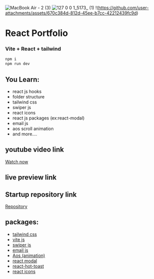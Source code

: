 ![MacBook Air - 2 (3)](https://github.com/user-attachments/assets/03c9ad94-7061-47b7-b2c1-2cbf42c05ec2)
![127 0 0 1_5173_ (1)](https://github.com/user-attachments/assets/03c9ad94-7061-47b7-b2c1-2cbf42c05ec2)
!(https://github.com/user-attachments/assets/670c384d-812d-45ee-b7cc-42212439fc9d)

# React Portfolio
### Vite + React + tailwind

```bash 
npm i
npm run dev
```
## You Learn:
+ react js hooks
+ folder structure
+ tailwind css
+ swiper js
+ react icons
+ react js packages (ex:react-modal)
+ email js
+ aos scroll animation
+ and more....

## youtube video link
[Watch now](https://youtu.be/YpFK4hUZ-NM)

## live preview link
<!-- [See Now](https://codeaprogram-portfolio.web.app/) -->

## Startup repository link
[Repository](https://github.com/kyccej12/react_portfolio)

## packages:
+ [tailwind css](https://tailwindcss.com/docs/installation)
+ [vite js](https://vitejs.dev/guide/)
+ [swiper js](https://swiperjs.com/get-started)
+ [email js](https://www.emailjs.com/docs/)
+ [Aos (animation)](https://michalsnik.github.io/aos/)
+ [react modal](https://www.npmjs.com/package/react-modal)
+ [react-hot-toast](https://react-hot-toast.com/docs)
+ [react icons](https://react-icons.github.io/react-icons/)



